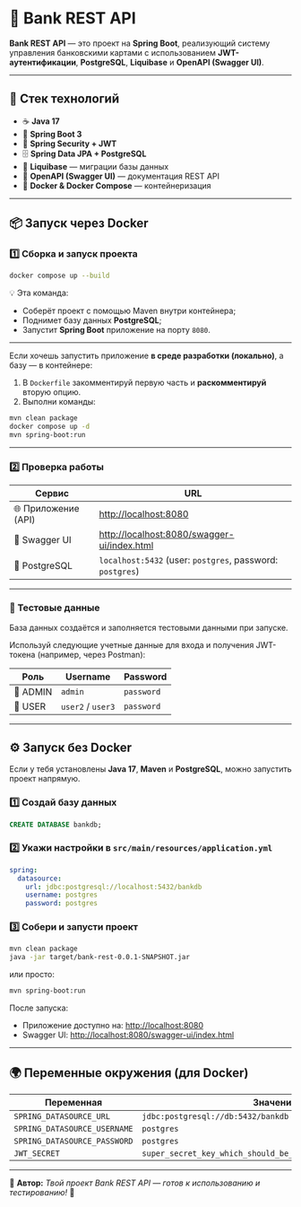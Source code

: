 # 🏦 Bank REST API

**Bank REST API** — это проект на **Spring Boot**, реализующий систему управления банковскими картами с использованием **JWT-аутентификации**, **PostgreSQL**, **Liquibase** и **OpenAPI (Swagger UI)**.

---

## 🚀 Стек технологий

- ☕ **Java 17**  
- 🌱 **Spring Boot 3**  
- 🔐 **Spring Security + JWT**  
- 🗄️ **Spring Data JPA + PostgreSQL**  
- 🧩 **Liquibase** — миграции базы данных  
- 📘 **OpenAPI (Swagger UI)** — документация REST API  
- 🐳 **Docker & Docker Compose** — контейнеризация  

---

## 📦 Запуск через Docker

### 1️⃣ Сборка и запуск проекта

```bash
docker compose up --build
```

💡 Эта команда:
- Соберёт проект с помощью Maven внутри контейнера;  
- Поднимет базу данных **PostgreSQL**;  
- Запустит **Spring Boot** приложение на порту `8080`.

---

Если хочешь запустить приложение **в среде разработки (локально)**, а базу — в контейнере:  

1. В `Dockerfile` закомментируй первую часть и **раскомментируй** вторую опцию.  
2. Выполни команды:

```bash
mvn clean package
docker compose up -d
mvn spring-boot:run
```

---

### 2️⃣ Проверка работы

| Сервис | URL |
|--------|-----|
| 🌐 Приложение (API) | [http://localhost:8080](http://localhost:8080) |
| 📄 Swagger UI | [http://localhost:8080/swagger-ui/index.html](http://localhost:8080/swagger-ui/index.html) |
| 🐘 PostgreSQL | `localhost:5432` (user: `postgres`, password: `postgres`) |

---

### 🧪 Тестовые данные

База данных создаётся и заполняется тестовыми данными при запуске.  

Используй следующие учетные данные для входа и получения JWT-токена (например, через Postman):

| Роль | Username          | Password |
|------|-------------------|----------|
| 👑 ADMIN | `admin`           | `password` |
| 👤 USER | `user2` / `user3` | `password` |

---

## ⚙️ Запуск без Docker

Если у тебя установлены **Java 17**, **Maven** и **PostgreSQL**, можно запустить проект напрямую.

### 1️⃣ Создай базу данных

```sql
CREATE DATABASE bankdb;
```

### 2️⃣ Укажи настройки в `src/main/resources/application.yml`

```yaml
spring:
  datasource:
    url: jdbc:postgresql://localhost:5432/bankdb
    username: postgres
    password: postgres
```

### 3️⃣ Собери и запусти проект

```bash
mvn clean package
java -jar target/bank-rest-0.0.1-SNAPSHOT.jar
```

или просто:

```bash
mvn spring-boot:run
```

После запуска:

- Приложение доступно на: [http://localhost:8080](http://localhost:8080)  
- Swagger UI: [http://localhost:8080/swagger-ui/index.html](http://localhost:8080/swagger-ui/index.html)

---

## 🌍 Переменные окружения (для Docker)

| Переменная | Значение |
|-------------|-----------|
| `SPRING_DATASOURCE_URL` | `jdbc:postgresql://db:5432/bankdb` |
| `SPRING_DATASOURCE_USERNAME` | `postgres` |
| `SPRING_DATASOURCE_PASSWORD` | `postgres` |
| `JWT_SECRET` | `super_secret_key_which_should_be_long_and_random_123456789` |

---

💬 **Автор:** *Твой проект Bank REST API — готов к использованию и тестированию!* 🚀  
